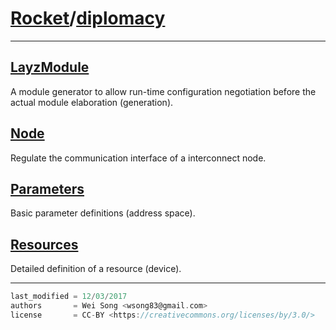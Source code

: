 
[Rocket](../Readme.md)/[diplomacy](https://github.com/ucb-bar/rocket-chip/tree/master/src/main/scala/diplomacy)
========================

**********************

[LayzModule](diplomacy/LazyModule.md)
-------------
A module generator to allow run-time configuration negotiation before the actual module elaboration (generation).

[Node](diplomacy/Node.md)
--------------
Regulate the communication interface of a interconnect node.

[Parameters](diplomacy/Parameters.md)
---------------
Basic parameter definitions (address space).

[Resources](diplomacy/Resources.md)
--------------
Detailed definition of a resource (device).





**********************

```scala
last_modified = 12/03/2017
authors       = Wei Song <wsong83@gmail.com>
license       = CC-BY <https://creativecommons.org/licenses/by/3.0/>
```

